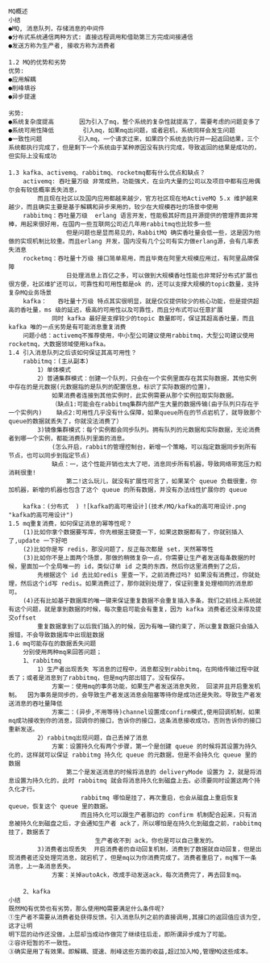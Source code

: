     MQ概述
    小结
    ●MQ, 消息队列，存储消息的中间件
    ●分布式系统通信两种方式: 直接远程调用和借助第三方完成间接通信
    ●发送方称为生产者, 接收方称为消费者
    
    1.2 MQ的优势和劣势
    优势:
    ●应用解耦
    ●削峰填谷
    ●异步提速
      
    劣势:
    ●系统复杂度提高       因为引入了mq，整个系统的复杂性就提高了，需要考虑的问题变多了
    ●系统可用性降低        引入mq，如果mq出问题，或者宕机，系统同样会发生问题
    ●一致性问题          引入mq，一个请求过来，如果四个系统去执行并一起返回结果，三个系统都执行完成了，但是剩下一个系统由于某种原因没有执行完成，导致返回的结果是成功的，但实际上没有成功
    
    1.3 kafka、activemq、rabbitmq、rocketmq都有什么优点和缺点？
        activemq: 吞吐量万级 非常成熟，功能强犬，在业内大量的公司以及项目中都有应用偶尔会有较低概率丢失消息，
            而且现在社区以及国内应用都越来越少，官方社区现在地ActiveMQ 5.x 维护越来越少，而且确实主要是基于解耦和异步来用的，较少在大规模吞吐的场景中使用  
        rabbitmq：吞吐量万级  erlang 语言开发，性能极其好而且开源提供的管理界面非常棒，用起来很好用，在国内一些互联网公司近几年用rabbitmq也比较多一些
                    但是问题也是显而易见的，RabbitMQ 确实香吐量会低一些，这是因为他做的实现机制比较重。而且erlang 开发，国内没有几个公司有实力做erlang源，会有几率丢失消息
        rocketmq：吞吐量十万级 接口简单易用，而且毕竟在阿里大规模应用过，有阿里品牌保障
                    日处理消息上百亿之多，可以做到大规模香吐性能也非常好分布式扩展也很方便，社区维扩还可以，可靠性和可用性都是ok 的，还可以支撑大规模的topic数量，支持复杂MQ业务场景
        kafka：   吞吐量十万级 特点其实很明显，就是仅仅提供较少的核心功能，但是提供超高的香吐量，ms 级的延迟，极高的可用性以及可靠性，而且分布式可以任意扩展
                同时 kafka 最好是支撑较少的topic 数量即可，保证其超高香吐量，而且 kafka 唯的一点劣势是有可能消息重复消费
        问题小结：activemq不推荐使用，中小型公司建议使用rabbitmq，大型公司建议使用rocketmq，大数据领域使用kafka。
    1.4 引入消息队列之后该如何保证其高可用性？
        rabbitmq：(主从副本)
            1）单体模式
            2）普通集群模式：创建一个队列，只会在一个实例里面存在其实际数据，其他实例中存在的是元数据(元数据指的是队列的配置信息，标识了实际数据的位置)，
                如果消费者连接到其他实例时，此实例需要从那个实例拉取实际数据。
                （缺点1:可能会在rabbitmq集群内部产生大量的数据传输(由于队列只存在于一个实例内)    缺点2:可用性几乎没有什么保障，如果queue所在的节点岩机了，就导致那个queue的数据就丢失了，你就没法消费了）
            3)镜像集群模式：每个实例都会同步队列。拥有队列的元数据和实际数据，无论消费者到哪一个实例，都能消费队列里面的消息。
                (怎么开启，rabbit的管理控制台，新增一个策略，可以指定数据同步到所有节点，也可以同步到指定节点)
                缺点：一，这个性能开销也太大了吧，消息同步所有机器，导致网络带宽压力和消耗很重!
                    第二!这么玩儿，就没有扩展性可言了，如果某个 queue 负载很重，你加机器，新增的机器也包含了这个 queue 的所有数据，并没有办法线性扩展你的 queue
        
        kafka：(分布式  ) ![kafka的高可用设计](技术/MQ/kafka的高可用设计.png "kafka的高可用设计")
    1.5 mq重复消费，如何保证消息的幂等性呢？
        (1)比如你拿个数据要写库，你先根据主键查一下，如果这数据都有了，你就别插入了,update 一下好吧
        (2)比如你是写 redis，那没问题了，反正每次都是 set，天然幂等性
        (3)比如你不是上面两个场景，那做的稍微复杂一点，你需要让生产者发送每条数据的时候，里面加一个全局唯一的 id，类似订单 id 之类的东西，然后你这里消费到了之后，
            先根据这个 id 去比如redis 里查一下，之前消费过吗? 如果没有消费过，你就处理，然后这个id写 redis。如果消费过了，那你就别处理了，保证别重复处理相同的消息即可。
        (4)还有比如基于数据库的唯一键来保证重复数据不会重复插入多条，我们之前线上系统就有这个问题，就是拿到数据的时候，每次重启可能会有重复，因为 kafka 消费者还没来得及提交offset
            重复数据拿到了以后我们插入的时候，因为有唯一键约束了，所以重复数据只会插入报错，不会导致数据库中出现脏数据
    1.6 mq可能存在的数据丢失问题
        分别使用两种mq来回答问题；
        1、rabbitmq
            1）生产者出现丢失 写消息的过程中，消息都没到rabbitmq，在网络传输过程中就丢了；或者是消息到了rabbitmq，但是mq内部出错了。没有保存。
                方案一：使用mq的事务功能，如果生产者发送消息失败， 回滚并且开启重发机制。  因为事务是同步的，会导致生产者发送消息会阻塞等待你是成功还是失败。导致生产者发送消息的吞吐量降低
                方案二：(异步,不用等待)channel设置成confirm模式,使用回调机制，如果mq成功接收到你的消息，回调你的接口，告诉你的接口，这条消息接收成功，否则告诉你的接口重新发送。
            2）rabbitmq出现问题，自己丢掉了消息
                方案：设置持久化有两个步骤，第一个是创建 queue 的时候将其设置为持久化的，这样就可以保证 rabbitmg 持久化 queue 的元数据，但是不会持久化 queue 里的数据
                    第二个是发送消息的时候将消息的 deliveryMode 设置为 2，就是将消息设置为持久化的，此时 rabbitmq 就会将消息持久化到磁盘上去。必须要同时设置这两个持久化才行。
                        rabbitmq 哪怕是挂了，再次重启，也会从磁盘上重启恢复 queue，恢复这个 queue 里的数据。
                        而且持久化可以跟生产者那边的 confirm 机制配合起来，只有消息被持久化到磁盘之后，才会通知生产者 ack了，所以哪怕是在持久化到磁盘之前，rabbitmq 挂了，数据丢了
                            生产者收不到 ack，你也是可以自己重发的。
            3)消费者出现丢失  开启消费者的自动回复机制，消费到了数据就自动回复，但是出现消费者还没处理完消息，就宕机了，但是mq以为你消费完成了。消费者重启了，mq推下一条消息，上一条消息丢失。
                方案：关掉autoAck，改成手动发送ack，每次消费完了，再去回复mq。
        
        2、kafka
    小结
    既然MQ有优势也有劣势，那么使用MQ需要满足什么条件呢?
    ①生产者不需要从消费者处获得反馈。引入消息队列之前的直接调用,其接口的返回值应该为空,这才让明
    明下层的动作还没做，上层却当成动作做完了继续往后走，即所谓异步成为了可能。
    ②容许短暂的不一致性。
    ③确实是用了有效果。即解耦、提速、削峰这些方面的收益,超过加入MQ,管理MQ这些成本。

